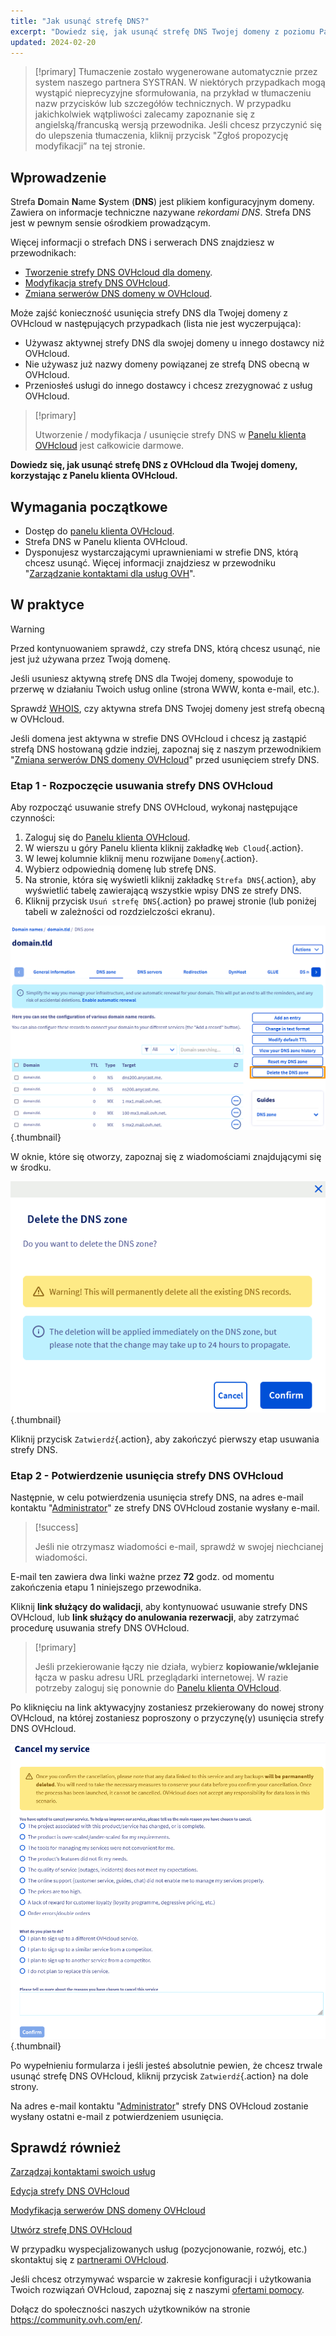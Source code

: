 ```yaml
---
title: "Jak usunąć strefę DNS?"
excerpt: "Dowiedz się, jak usunąć strefę DNS Twojej domeny z poziomu Panelu klienta OVHcloud"
updated: 2024-02-20
---
```


> [!primary]
> Tłumaczenie zostało wygenerowane automatycznie przez system naszego partnera SYSTRAN. W niektórych przypadkach mogą wystąpić nieprecyzyjne sformułowania, na przykład w tłumaczeniu nazw przycisków lub szczegółów technicznych. W przypadku jakichkolwiek wątpliwości zalecamy zapoznanie się z angielską/francuską wersją przewodnika. Jeśli chcesz przyczynić się do ulepszenia tłumaczenia, kliknij przycisk "Zgłoś propozycję modyfikacji” na tej stronie.
>

## Wprowadzenie

Strefa **D**omain **N**ame **S**ystem (**DNS**) jest plikiem konfiguracyjnym domeny. Zawiera on informacje techniczne nazywane *rekordami DNS*. Strefa DNS jest w pewnym sensie ośrodkiem prowadzącym.

Więcej informacji o strefach DNS i serwerach DNS znajdziesz w przewodnikach: 

- [Tworzenie strefy DNS OVHcloud dla domeny](/pages/web_cloud/domains/dns_zone_create).
- [Modyfikacja strefy DNS OVHcloud](/pages/web_cloud/domains/dns_zone_edit).
- [Zmiana serwerów DNS domeny w OVHcloud](/pages/web_cloud/domains/dns_server_general_information).

Może zajść konieczność usunięcia strefy DNS dla Twojej domeny z OVHcloud w następujących przypadkach (lista nie jest wyczerpująca):

- Używasz aktywnej strefy DNS dla swojej domeny u innego dostawcy niż OVHcloud.
- Nie używasz już nazwy domeny powiązanej ze strefą DNS obecną w OVHcloud.
- Przeniosłeś usługi do innego dostawcy i chcesz zrezygnować z usług OVHcloud.

> [!primary]
>
> Utworzenie / modyfikacja / usunięcie strefy DNS w [Panelu klienta OVHcloud](/links//manager) jest całkowicie darmowe.
>

**Dowiedz się, jak usunąć strefę DNS z OVHcloud dla Twojej domeny, korzystając z Panelu klienta OVHcloud.**

## Wymagania początkowe

- Dostęp do [panelu klienta OVHcloud](/links//manager).
- Strefa DNS w Panelu klienta OVHcloud.
- Dysponujesz wystarczającymi uprawnieniami w strefie DNS, którą chcesz usunąć. Więcej informacji znajdziesz w przewodniku "[Zarządzanie kontaktami dla usług OVH](/pages/account_and_service_management/account_information/managing_contacts)".

## W praktyce

> [!warning]
>
> Przed kontynuowaniem sprawdź, czy strefa DNS, którą chcesz usunąć, nie jest już używana przez Twoją domenę.
>
> Jeśli usuniesz aktywną strefę DNS dla Twojej domeny, spowoduje to przerwę w działaniu Twoich usług online (strona WWW, konta e-mail, etc.).
>
> Sprawdź [WHOIS](https://www.ovhcloud.com/pl/domains/whois/), czy aktywna strefa DNS Twojej domeny jest strefą obecną w OVHcloud.
>
> Jeśli domena jest aktywna w strefie DNS OVHcloud i chcesz ją zastąpić strefą DNS hostowaną gdzie indziej, zapoznaj się z naszym przewodnikiem "[Zmiana serwerów DNS domeny OVHcloud](/pages/web_cloud/domains/dns_server_general_information)" przed usunięciem strefy DNS.
>

### Etap 1 - Rozpoczęcie usuwania strefy DNS OVHcloud

Aby rozpocząć usuwanie strefy DNS OVHcloud, wykonaj następujące czynności: 

1. Zaloguj się do [Panelu klienta OVHcloud](/links//manager).
2. W wierszu u góry Panelu klienta kliknij zakładkę `Web Cloud`{.action}.
3. W lewej kolumnie kliknij menu rozwijane `Domeny`{.action}.
4. Wybierz odpowiednią domenę lub strefę DNS.
5. Na stronie, która się wyświetli kliknij zakładkę `Strefa DNS`{.action}, aby wyświetlić tabelę zawierającą wszystkie wpisy DNS ze strefy DNS.
6. Kliknij przycisk `Usuń strefę DNS`{.action} po prawej stronie (lub poniżej tabeli w zależności od rozdzielczości ekranu).

![delete the DNS zone](images/delete-the-dns-zone.png){.thumbnail}

W oknie, które się otworzy, zapoznaj się z wiadomościami znajdującymi się w środku.

![delete the DNS zone validation](images/delete-the-dns-zone-confirmation.png){.thumbnail}

Kliknij przycisk `Zatwierdź`{.action}, aby zakończyć pierwszy etap usuwania strefy DNS.

### Etap 2 - Potwierdzenie usunięcia strefy DNS OVHcloud

Następnie, w celu potwierdzenia usunięcia strefy DNS, na adres e-mail kontaktu "[Administrator](/pages/account_and_service_management/account_information/managing_contacts)" ze strefy DNS OVHcloud zostanie wysłany e-mail.

> [!success]
>
> Jeśli nie otrzymasz wiadomości e-mail, sprawdź w swojej niechcianej wiadomości.
>

E-mail ten zawiera dwa linki ważne przez **72** godz. od momentu zakończenia etapu 1 niniejszego przewodnika.

Kliknij **link służący do walidacji**, aby kontynuować usuwanie strefy DNS OVHcloud, lub **link służący do anulowania rezerwacji**, aby zatrzymać procedurę usuwania strefy DNS OVHcloud.

> [!primary]
>
> Jeśli przekierowanie łączy nie działa, wybierz **kopiowanie/wklejanie** łącza w pasku adresu URL przeglądarki internetowej. W razie potrzeby zaloguj się ponownie do [Panelu klienta OVHcloud](/links//manager).
>

Po kliknięciu na link aktywacyjny zostaniesz przekierowany do nowej strony OVHcloud, na której zostaniesz poproszony o przyczynę(y) usunięcia strefy DNS OVHcloud.

![cancel the service](images/cancel-my-service.png){.thumbnail}

Po wypełnieniu formularza i jeśli jesteś absolutnie pewien, że chcesz trwale usunąć strefę DNS OVHcloud, kliknij przycisk `Zatwierdź`{.action} na dole strony.

Na adres e-mail kontaktu "[Administrator](/pages/account_and_service_management/account_information/managing_contacts)" strefy DNS OVHcloud zostanie wysłany ostatni e-mail z potwierdzeniem usunięcia.

## Sprawdź również

[Zarządzaj kontaktami swoich usług](/pages/account_and_service_management/account_information/managing_contacts)

[Edycja strefy DNS OVHcloud](/pages/web_cloud/domains/dns_zone_edit)

[Modyfikacja serwerów DNS domeny OVHcloud](/pages/web_cloud/domains/dns_server_general_information)

[Utwórz strefę DNS OVHcloud](/pages/web_cloud/domains/dns_zone_create)
 
W przypadku wyspecjalizowanych usług (pozycjonowanie, rozwój, etc.) skontaktuj się z [partnerami OVHcloud](https://partner.ovhcloud.com/pl/directory/).
 
Jeśli chcesz otrzymywać wsparcie w zakresie konfiguracji i użytkowania Twoich rozwiązań OVHcloud, zapoznaj się z naszymi [ofertami pomocy](https://www.ovhcloud.com/pl/support-levels/).
 
Dołącz do społeczności naszych użytkowników na stronie <https://community.ovh.com/en/>.